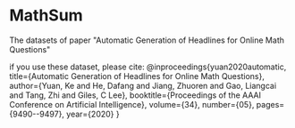 # MathSum
The datasets of paper "Automatic Generation of Headlines for Online Math Questions" 

if you use these dataset, please cite:
@inproceedings{yuan2020automatic,
  title={Automatic Generation of Headlines for Online Math Questions},
  author={Yuan, Ke and He, Dafang and Jiang, Zhuoren and Gao, Liangcai and Tang, Zhi and Giles, C Lee},
  booktitle={Proceedings of the AAAI Conference on Artificial Intelligence},
  volume={34},
  number={05},
  pages={9490--9497},
  year={2020}
}
